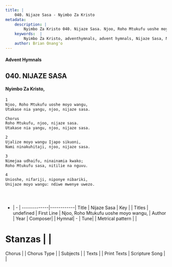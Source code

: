 ```yaml
---
title: |
    040. Nijaze Sasa - Nyimbo Za Kristo
metadata:
    description: |
        Nyimbo Za Kristo 040. Nijaze Sasa. Njoo, Roho Mtukufu uoshe moyo wangu, Utakase nia yangu, njoo, nijaze sasa.	  Chorus Roho Mtukufu, njoo, nijaze sasa. Utakase nia yangu, njoo, nijaze sasa.  
    keywords:  |
        Nyimbo Za Kristo, adventhymnals, advent hymnals, Nijaze Sasa, Njoo, Roho Mtukufu uoshe moyo wangu,. 
    author: Brian Onang'o
---
```


#### Advent Hymnals
## 040. NIJAZE SASA
####  Nyimbo Za Kristo,

```txt
1
Njoo, Roho Mtukufu uoshe moyo wangu,
Utakase nia yangu, njoo, nijaze sasa.	

Chorus
Roho Mtukufu, njoo, nijaze sasa.
Utakase nia yangu, njoo, nijaze sasa.

2
Ujalize moyo wangu Ijapo sikuoni,
Nami ninakuhitaji, njoo, nijaze sasa.

3
Nimejaa udhaifu, ninainamia kwako;
Roho Mtukufu sasa, nitilie na nguvu.

4
Unioshe, nifariji, niponye nibariki,
Unijaze moyo wangu: ndiwe mwenye uwezo.





```

- |   -  |
-------------|------------|
Title | Nijaze Sasa |
Key |  |
Titles | undefined |
First Line | Njoo, Roho Mtukufu uoshe moyo wangu, |
Author | 
Year | 
Composer| |
Hymnal|  - |
Tune|  |
Metrical pattern | |
# Stanzas |  |
Chorus |  |
Chorus Type |  |
Subjects | |
Texts |  |
Print Texts | 
Scripture Song |  |
    
